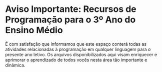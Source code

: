 # Aviso Importante: Recursos de Programação para o 3º Ano do Ensino Médio

É com satisfação que informamos que este espaço conterá todas as atividades relacionadas à programação em qualquer linguagem para o presente ano letivo. Os arquivos disponibilizados aqui visam enriquecer e aprimorar o aprendizado de todos vocês nesta área tão importante e dinâmica.
